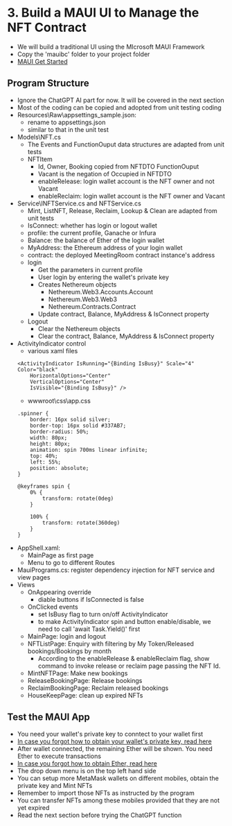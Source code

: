 # 3. Build a MAUI UI to Manage the NFT Contract 
* We will build a traditional UI using the MIcrosoft MAUI Framework
* Copy the 'mauibc' folder to your project folder
* [MAUI Get Started](https://learn.microsoft.com/en-us/dotnet/maui/get-started/first-app?view=net-maui-8.0&tabs=vswin&pivots=devices-windows)
## Program Structure
* Ignore the ChatGPT AI part for now. It will be covered in the next section
* Most of the coding can be copied and adopted from unit testing coding
* Resources\Raw\appsettings_sample.json:
    * rename to appsettings.json
    * similar to that in the unit test
* Models\NFT.cs
    * The Events and FunctionOuput data structures are adapted from unit tests
    * NFTItem
        * Id, Owner, Booking copied from NFTDTO FunctionOuput
        * Vacant is the negation of Occupied in NFTDTO
        * enableRelease: login wallet account is the NFT owner and not Vacant
        * enableReclaim: login wallet account is the NFT owner and Vacant
* Service\INFTService.cs and NFTService.cs
    * Mint, ListNFT, Release, Reclaim, Lookup & Clean are adapted from unit tests
    * IsConnect: whether has login or logout wallet
    * profile: the current profile, Ganache or Infura
    * Balance: the balance of Ether of the login wallet
    * MyAddress: the Ethereum address of your login wallet
    * contract: the deployed MeetingRoom contract instance's address
    * login
        * Get the parameters in current profile
        * User login by entering the wallet's private key
        * Creates Nethereum objects
            * Nethereum.Web3.Accounts.Account
            * Nethereum.Web3.Web3
            * Nethereum.Contracts.Contract
        * Update contract, Balance, MyAddress & IsConnect property
    * Logout
        * Clear the Nethereum objects
        * Clear the contract, Balance, MyAddress & IsConnect property
* ActivityIndicator control
    * various xaml files
    ```
    <ActivityIndicator IsRunning="{Binding IsBusy}" Scale="4" Color="black"
        HorizontalOptions="Center"
        VerticalOptions="Center"
        IsVisible="{Binding IsBusy}" />
    ```
    * wwwroot\css\app.css
    ```
    .spinner {
        border: 16px solid silver;
        border-top: 16px solid #337AB7;
        border-radius: 50%;
        width: 80px;
        height: 80px;
        animation: spin 700ms linear infinite;
        top: 40%;
        left: 55%;
        position: absolute;
    }

    @keyframes spin {
        0% {
            transform: rotate(0deg)
        }

        100% {
            transform: rotate(360deg)
        }
    }

    ```
* AppShell.xaml:
    * MainPage as first page
    * Menu to go to different Routes
* MauiPrograms.cs: register dependency injection for NFT service and view pages
* Views
    * OnAppearing override
        * diable buttons if IsConnected is false
    * OnClicked events
        * set IsBusy flag to turn on/off ActivityIndicator
        * to make ActivityIndicator spin and button enable/disable, we need to call 'await Task.Yield()' first 
    * MainPage: login and logout
    * NFTListPage: Enquiry with filtering by My Token/Released bookings/Bookings by month
        * According to the enableRelease &  enableReclaim flag, show command to invoke release or reclaim page passing the NFT Id.
    * MintNFTPage: Make new bookings
    * ReleaseBookingPage: Release bookings
    * ReclaimBookingPage: Reclaim released bookings
    * HouseKeepPage: clean up expired NFTs
## Test the MAUI App
* You need your wallet's private key to conntect to your wallet first
* [In case you forgot how to obtain your wallet's private key, read here](README2.md)
* After wallet connected, the remaining Ether will be shown. You need Ether to execute transactions
* [In case you forgot how to obtain Ether, read here](README2.md)
* The drop down menu is on the top left hand side
* You can setup more MetaMask wallets on different mobiles, obtain the private key and Mint NFTs
* Remember to import those NFTs as instructed by the program
* You can transfer NFTs among these mobiles provided that they are not yet expired
* Read the next section before trying the ChatGPT function
